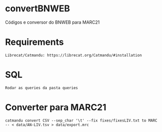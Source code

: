 # convertBNWEB
Códigos e conversor do BNWEB para MARC21

# Requirements 

    Librecat/Catmandu: https://librecat.org/Catmandu/#installation

# SQL 

    Rodar as queries da pasta queries

# Converter para MARC21

    catmandu convert CSV --sep_char '\t' --fix fixes/fixesLIV.txt to MARC -- < data/AN-LIV.tsv > data/export.mrc

